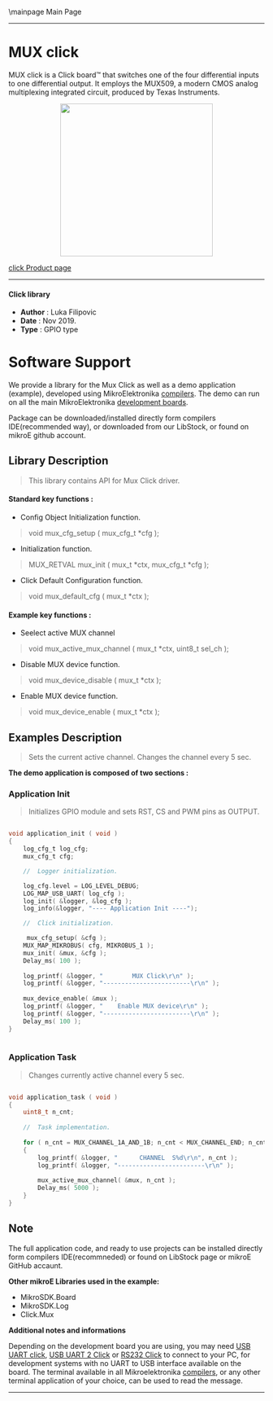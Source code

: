 \mainpage Main Page
 
 

---
# MUX click

MUX click is a Click board™ that switches one of the four differential inputs to one differential output. It employs the MUX509, a modern CMOS analog multiplexing integrated circuit, produced by Texas Instruments.

<p align="center">
  <img src="https://download.mikroe.com/images/click_for_ide/mux_click.png" height=300px>
</p>


[click Product page](<https://www.mikroe.com/mux-click>)

---


#### Click library 

- **Author**        : Luka Filipovic
- **Date**          : Nov 2019.
- **Type**          : GPIO type


# Software Support

We provide a library for the Mux Click 
as well as a demo application (example), developed using MikroElektronika 
[compilers](https://shop.mikroe.com/compilers). 
The demo can run on all the main MikroElektronika [development boards](https://shop.mikroe.com/development-boards).

Package can be downloaded/installed directly form compilers IDE(recommended way), or downloaded from our LibStock, or found on mikroE github account. 

## Library Description

> This library contains API for Mux Click driver.

#### Standard key functions :

- Config Object Initialization function.
> void mux_cfg_setup ( mux_cfg_t *cfg ); 
 
- Initialization function.
> MUX_RETVAL mux_init ( mux_t *ctx, mux_cfg_t *cfg );

- Click Default Configuration function.
> void mux_default_cfg ( mux_t *ctx );


#### Example key functions :

- Seelect active MUX channel
> void mux_active_mux_channel ( mux_t *ctx, uint8_t sel_ch );
 
- Disable MUX device function.
> void mux_device_disable ( mux_t *ctx );

- Enable MUX device function.
> void mux_device_enable ( mux_t *ctx );

## Examples Description

> Sets the current active channel. Changes the channel every 5 sec.

**The demo application is composed of two sections :**

### Application Init 

> Initializes GPIO module and sets RST, CS and PWM pins as OUTPUT.

```c

void application_init ( void )
{
    log_cfg_t log_cfg;
    mux_cfg_t cfg;

    //  Logger initialization.

    log_cfg.level = LOG_LEVEL_DEBUG;
    LOG_MAP_USB_UART( log_cfg );
    log_init( &logger, &log_cfg );
    log_info(&logger, "---- Application Init ----");

    //  Click initialization.

     mux_cfg_setup( &cfg );
    MUX_MAP_MIKROBUS( cfg, MIKROBUS_1 );
    mux_init( &mux, &cfg );
    Delay_ms( 100 );
    
    log_printf( &logger, "        MUX Click\r\n" );
    log_printf( &logger, "------------------------\r\n" );
    
    mux_device_enable( &mux );
    log_printf( &logger, "    Enable MUX device\r\n" );
    log_printf( &logger, "------------------------\r\n" );
    Delay_ms( 100 );
}
  
```

### Application Task

> Changes currently active channel every 5 sec.

```c

void application_task ( void )
{
    uint8_t n_cnt;
    
    //  Task implementation.
    
    for ( n_cnt = MUX_CHANNEL_1A_AND_1B; n_cnt < MUX_CHANNEL_END; n_cnt++ )
    {
        log_printf( &logger, "      CHANNEL  S%d\r\n", n_cnt );
        log_printf( &logger, "------------------------\r\n" );
        
        mux_active_mux_channel( &mux, n_cnt );
        Delay_ms( 5000 );
    }
}  

```

## Note

> 
> <NOTE>
> 

The full application code, and ready to use projects can be  installed directly form compilers IDE(recommneded) or found on LibStock page or mikroE GitHub accaunt.

**Other mikroE Libraries used in the example:** 

- MikroSDK.Board
- MikroSDK.Log
- Click.Mux

**Additional notes and informations**

Depending on the development board you are using, you may need 
[USB UART click](https://shop.mikroe.com/usb-uart-click), 
[USB UART 2 Click](https://shop.mikroe.com/usb-uart-2-click) or 
[RS232 Click](https://shop.mikroe.com/rs232-click) to connect to your PC, for 
development systems with no UART to USB interface available on the board. The 
terminal available in all Mikroelektronika 
[compilers](https://shop.mikroe.com/compilers), or any other terminal application 
of your choice, can be used to read the message.



---
